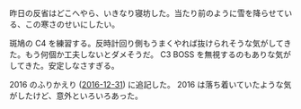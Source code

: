 昨日の反省はどこへやら、いきなり寝坊した。当たり前のように雪を降らせている、この寒さのせいにしたい。

斑鳩の C4 を練習する。反時計回り側もうまくやれば抜けられそうな気がしてきた。もう何個か工夫しないとダメそうだ。 C3 BOSS を無視するのもありな気がしてきた。安定しなさすぎる。

2016 のふりかえり ([2016-12-31][]) に追記した。 2016 は落ち着いていたような気がしたけど、意外といろいろあった。

[2016-12-31]: http://blog.bouzuya.net/2016/12/31/

